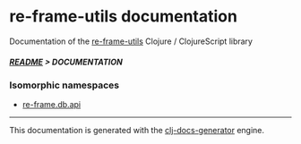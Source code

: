 
# re-frame-utils documentation

Documentation of the [re-frame-utils](https://github.com/bithandshake/re-frame-utils) Clojure / ClojureScript library

##### [README](../README.md) > DOCUMENTATION

### Isomorphic namespaces

* [re-frame.db.api](cljc/re-frame/db/API.md)

---

This documentation is generated with the [clj-docs-generator](https://github.com/bithandshake/clj-docs-generator) engine.

